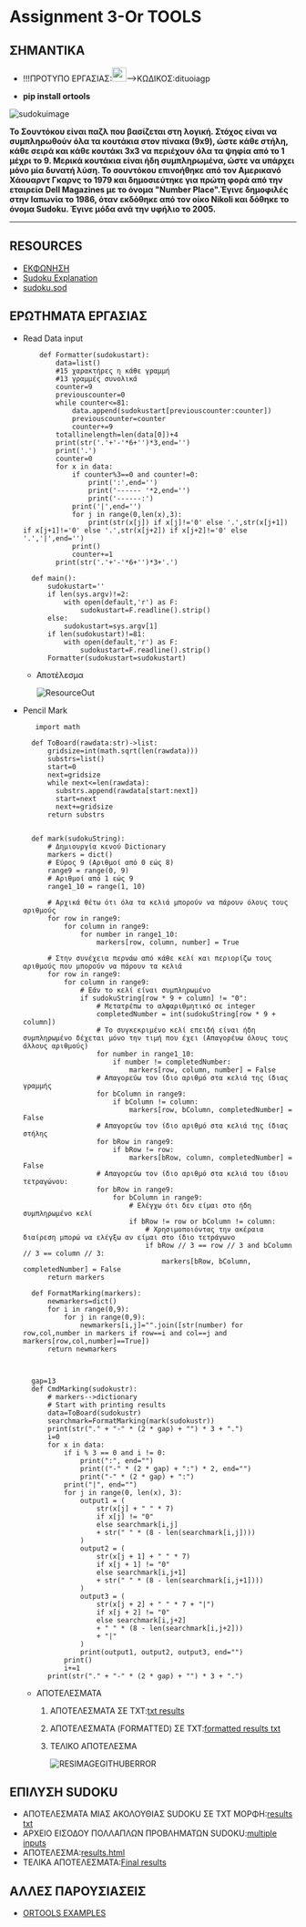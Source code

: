 # Assignment 3-Or TOOLS

## **ΣΗΜΑΝΤΙΚΑ**
   - !!!ΠΡΟΤΥΠΟ ΕΡΓΑΣΙΑΣ:<a href="http://algolab.dit.uoi.gr/DITUOI_AGP_SUDOKU/assignmentDitSudoku.zip"><img src="https://image.flaticon.com/icons/png/512/28/28814.png" width="25px" height="25px"/></a>-->ΚΩΔΙΚΟΣ:dituoiagp

   - **pip install ortools**

![sudokuimage](https://upload.wikimedia.org/wikipedia/commons/thumb/f/ff/Sudoku-by-L2G-20050714.svg/1200px-Sudoku-by-L2G-20050714.svg.png)

**Το Σουντόκου είναι παζλ που βασίζεται στη λογική. Στόχος είναι να συμπληρωθούν όλα τα κουτάκια στον πίνακα (9x9), ώστε κάθε στήλη, κάθε σειρά και κάθε κουτάκι 3x3 να περιέχουν όλα τα ψηφία από το 1 μέχρι το 9. Μερικά κουτάκια είναι ήδη συμπληρωμένα, ώστε να υπάρχει μόνο μία δυνατή λύση.
Το σουντόκου επινοήθηκε από τον Αμερικανό Χάουαρντ Γκαρνς το 1979 και δημοσιεύτηκε για πρώτη φορά από την εταιρεία Dell Magazines με το όνομα "Number Place".Έγινε δημοφιλές στην Ιαπωνία το 1986, όταν εκδόθηκε από τον οίκο Nikoli και δόθηκε το όνομα Sudoku. Έγινε μόδα ανά την υφήλιο το 2005.**

---
## RESOURCES

* [ΕΚΦΩΝΗΣΗ](https://chgogos.github.io/dituoi_agp/resources/agp_assignment20210515.pdf)
* [Sudoku Explanation](https://www.sudoku.name/rules/el)
* [sudoku.sod](https://github.com/vasnastos/DITUOI_AGP_SUDOKU/blob/main/RESOURCES/sudoku.sod)


## ΕΡΩΤΗΜΑΤΑ ΕΡΓΑΣΙΑΣ
* Read Data input

    ```
        def Formatter(sudokustart):
            data=list()
            #15 χαρακτήρες η κάθε γραμμή
            #13 γραμμές συνολικά
            counter=9
            previouscounter=0
            while counter<=81:
                data.append(sudokustart[previouscounter:counter])
                previouscounter=counter
                counter+=9
            totallinelength=len(data[0])+4
            print(str('.'+'-'*6+'')*3,end='')
            print('.')
            counter=0
            for x in data:
                if counter%3==0 and counter!=0:
                    print(':',end='')
                    print('------ '*2,end='')
                    print('------:')
                print('|',end='')
                for j in range(0,len(x),3):
                    print(str(x[j]) if x[j]!='0' else '.',str(x[j+1]) if x[j+1]!='0' else '.',str(x[j+2]) if x[j+2]!='0' else '.','|',end='')
                print()
                counter+=1
            print(str('.'+'-'*6+'')*3+'.')

      def main():
          sudokustart=''
          if len(sys.argv)!=2:
              with open(default,'r') as F:
                  sudokustart=F.readline().strip()
          else:
              sudokustart=sys.argv[1]
          if len(sudokustart)!=81:
              with open(default,'r') as F:
                  sudokustart=F.readline().strip()
          Formatter(sudokustart=sudokustart) 
    ```

    * Αποτέλεσμα

        ![ResourceOut](https://raw.githubusercontent.com/vasnastos/DITUOI_AGP_SUDOKU/main/RESOURCES/sudoku.png?token=APD2HAJ6YRAI5LLZ33UF4DLAWM7VI)

* Pencil Mark
    ```
       import math

      def ToBoard(rawdata:str)->list:
          gridsize=int(math.sqrt(len(rawdata)))
          substrs=list()
          start=0
          next=gridsize
          while next<=len(rawdata):
            substrs.append(rawdata[start:next])
            start=next
            next+=gridsize
          return substrs


      def mark(sudokuString):
          # Δημιουργία κενού Dictionary
          markers = dict()
          # Εύρος 9 (Αριθμοί από 0 εώς 8)
          range9 = range(0, 9)
          # Αριθμοί από 1 εώς 9
          range1_10 = range(1, 10)

          # Αρχικά θέτω ότι όλα τα κελιά μπορούν να πάρουν όλους τους αριθμούς
          for row in range9:
              for column in range9:
                  for number in range1_10:
                      markers[row, column, number] = True

          # Στην συνέχεια περνάω από κάθε κελί και περιορίζω τους αριθμούς που μπορούν να πάρουν τα κελιά
          for row in range9:
              for column in range9:
                  # Εάν το κελί είναι συμπληρωμένο
                  if sudokuString[row * 9 + column] != "0":
                      # Μετατρέπω το αλφαριθμητικό σε integer
                      completedNumber = int(sudokuString[row * 9 + column])
                      # Το συγκεκριμένο κελί επειδή είναι ήδη συμπληρωμένο δέχεται μόνο την τιμή που έχει (Απαγορέυω όλους τους άλλους αριθμούς)
                      for number in range1_10:
                          if number != completedNumber:
                              markers[row, column, number] = False
                      # Απαγορεύω τον ίδιο αριθμό στα κελιά της ίδιας γραμμής
                      for bColumn in range9:
                          if bColumn != column:
                              markers[row, bColumn, completedNumber] = False
                      # Απαγορεύω τον ίδιο αριθμό στα κελιά της ίδιας στήλης
                      for bRow in range9:
                          if bRow != row:
                              markers[bRow, column, completedNumber] = False
                      # Απαγορεύω τον ίδιο αριθμό στα κελιά του ίδιου τετραγώνου:
                      for bRow in range9:
                          for bColumn in range9:
                              # Ελέγχω ότι δεν είμαι στο ήδη συμπληρωμένο κελί
                              if bRow != row or bColumn != column:
                                  # Χρησιμοποιόντας την ακέραια διαίρεση μπορώ να ελέγξω αν είμαι στο ίδιο τετράγωνο
                                  if bRow // 3 == row // 3 and bColumn // 3 == column // 3:
                                      markers[bRow, bColumn, completedNumber] = False
          return markers

      def FormatMarking(markers):
          newmarkers=dict()
          for i in range(0,9):
              for j in range(0,9):
                  newmarkers[i,j]="".join([str(number) for row,col,number in markers if row==i and col==j and markers[row,col,number]==True])
          return newmarkers        



      gap=13
      def CmdMarking(sudokustr):
          # markers-->dictionary
          # Start with printing results
          data=ToBoard(sudokustr)
          searchmark=FormatMarking(mark(sudokustr))
          print(str("." + "-" * (2 * gap) + "") * 3 + ".")
          i=0
          for x in data:
              if i % 3 == 0 and i != 0:
                  print(":", end="")
                  print(("-" * (2 * gap) + ":") * 2, end="")
                  print("-" * (2 * gap) + ":")
              print("|", end="")
              for j in range(0, len(x), 3):
                  output1 = (
                      str(x[j] + " " * 7)
                      if x[j] != "0"
                      else searchmark[i,j]
                      + str(" " * (8 - len(searchmark[i,j])))
                  )
                  output2 = (
                      str(x[j + 1] + " " * 7)
                      if x[j + 1] != "0"
                      else searchmark[i,j+1]
                      + str(" " * (8 - len(searchmark[i,j+1])))
                  )
                  output3 = (
                      str(x[j + 2] + " " * 7 + "|")
                      if x[j + 2] != "0"
                      else searchmark[i,j+2]
                      + " " * (8 - len(searchmark[i,j+2]))
                      + "|"
                  )
                  print(output1, output2, output3, end="")
              print()
              i+=1
          print(str("." + "-" * (2 * gap) + "") * 3 + ".")
    ```

    * ΑΠΟΤΕΛΕΣΜΑΤΑ
       1. ΑΠΟΤΕΛΕΣΜΑΤΑ ΣΕ TXT:[txt results](https://github.com/vasnastos/DITUOI_AGP_SUDOKU/blob/main/2/results.out)
       2. ΑΠΟΤΕΛΕΣΜΑΤΑ (FORMATTED) ΣΕ TXT:[formatted results txt](https://github.com/vasnastos/DITUOI_AGP_SUDOKU/blob/main/2/resultsmarking.out)
       3. ΤΕΛΙΚΟ ΑΠΟΤΕΛΕΣΜΑ

           ![RESIMAGEGITHUBERROR](https://raw.githubusercontent.com/vasnastos/DITUOI_AGP_SUDOKU/main/RESOURCES/maqrkingnums.png?token=APD2HAOG774EASTTIUWAIO3AWR3LA)
   
## ΕΠΙΛΥΣΗ SUDOKU
  * ΑΠΟΤΕΛΕΣΜΑΤΑ ΜΙΑΣ ΑΚΟΛΟΥΘΙΑΣ SUDOKU ΣΕ ΤΧΤ ΜΟΡΦΗ:[results txt](https://github.com/vasnastos/DITUOI_AGP_SUDOKU/blob/main/3/solverresults.out)
  * ΑΡΧΕΙΟ ΕΙΣΟΔΟΥ ΠΟΛΛΑΠΛΩΝ ΠΡΟΒΛΗΜΑΤΩΝ SUDOKU:[multiple inputs](https://github.com/vasnastos/DITUOI_AGP_SUDOKU/blob/main/RESOURCES/sudokusequence.input)
  * ΑΠΟΤΕΛΕΣΜΑ:[results.html](http://algolab.dit.uoi.gr/DITUOI_AGP_SUDOKU/)
  * ΤΕΛΙΚΑ ΑΠΟΤΕΛΕΣΜΑΤΑ:[Final results](https://raw.githubusercontent.com/vasnastos/DITUOI_AGP_SUDOKU/main/sequences.out?token=APD2HAN7BJ24LYMMQOA5B5TAXNQLA) 

## ΑΛΛΕΣ ΠΑΡΟΥΣΙΑΣΕΙΣ
  * [ORTOOLS EXAMPLES](ortools.md)



